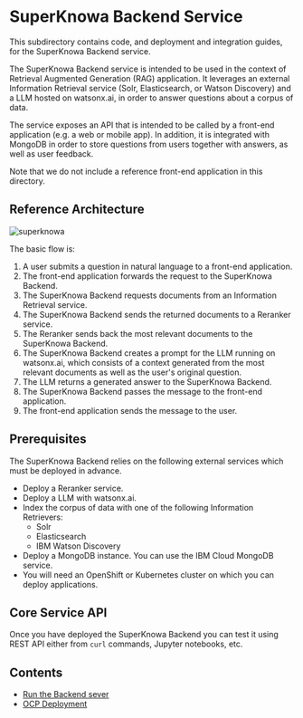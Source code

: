 # SuperKnowa Backend Service

This subdirectory contains code, and deployment and integration guides, for the SuperKnowa Backend service.

The SuperKnowa Backend service is intended to be used in the context of Retrieval Augmented Generation (RAG) application. It leverages an external Information Retrieval service (Solr, Elasticsearch, or Watson Discovery) and a LLM hosted on watsonx.ai, in order to answer 
questions about a corpus of data. 

The service exposes an API that is intended to be called by a front-end application (e.g. a web or mobile app). In addition, it is integrated with MongoDB in order to store questions from users together with answers, as well as user feedback.

Note that we do not include a reference front-end application in this directory.

## Reference Architecture

![superknowa](https://github.com/EnterpriseLLM/SuperKnowa/assets/111310676/278bced3-9253-4cf7-9b2f-0690b72a9f0b)

The basic flow is:

1. A user submits a question in natural language to a front-end application.
2. The front-end application forwards the request to the SuperKnowa Backend.
3. The SuperKnowa Backend requests documents from an Information Retrieval service.
4. The SuperKnowa Backend sends the returned documents to a Reranker service.
5. The Reranker sends back the most relevant documents to the SuperKnowa Backend.
6. The SuperKnowa Backend creates a prompt for the LLM running on watsonx.ai, which consists of a context generated from the most relevant documents as well as the user's original question.
7. The LLM returns a generated answer to the SuperKnowa Backend.
8. The SuperKnowa Backend passes the message to the front-end application.
9. The front-end application sends the message to the user.

## Prerequisites

The SuperKnowa Backend relies on the following external services which must be deployed in advance.

- Deploy a Reranker service.
- Deploy a LLM with watsonx.ai.
- Index the corpus of data with one of the following Information Retrievers:
  - Solr
  - Elasticsearch
  - IBM Watson Discovery
- Deploy a MongoDB instance. You can use the IBM Cloud MongoDB service.
- You will need an OpenShift or Kubernetes cluster on which you can deploy applications.

## Core Service API

Once you have deployed the SuperKnowa Backend you can test it using REST API either from `curl` commands, Jupyter notebooks, etc. 
 
## Contents

- [Run the Backend sever](Backend/)
- [OCP Deployment](Deployment/)
